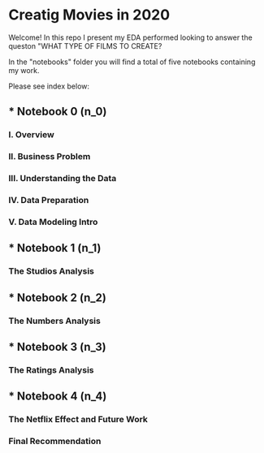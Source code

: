 # Creatig Movies in 2020

Welcome! In this repo I present my EDA performed looking to answer the queston "WHAT TYPE OF FILMS TO CREATE?

In the "notebooks" folder you will find a total of five notebooks containing my work. 

Please see index below:

## * Notebook 0 (n_0)

### I. Overview

### II. Business Problem

### III. Understanding the Data

### IV. Data Preparation

### V. Data Modeling Intro

## * Notebook 1 (n_1)

### The Studios Analysis

## * Notebook 2 (n_2)

### The Numbers Analysis

## * Notebook 3 (n_3)

### The Ratings Analysis

## * Notebook 4 (n_4)

### The Netflix Effect and Future Work
### Final Recommendation
